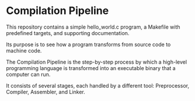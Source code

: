 # Compilation Pipeline

This repository contains a simple hello_world.c program, a Makefile with predefined targets, and supporting documentation.

Its purpose is to see how a program transforms from source code to machine code.

The Compilation Pipeline is the step-by-step process by which a high-level programming language is transformed into an executable binary that a computer can run.

It consists of several stages, each handled by a different tool: Preprocessor, Compiler, Assembler, and Linker.
